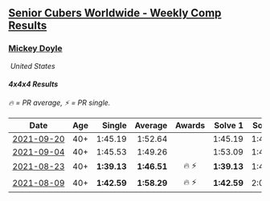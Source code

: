 <style>table {white-space: nowrap;}</style>
<link rel="stylesheet" type="text/css" href="/scw-comp/css/flags.css" />

## [Senior Cubers Worldwide - Weekly Comp Results](/scw-comp/results/)
### [Mickey Doyle](README.md)

<i class="flag flag-US" />&nbsp;United States

#### 4x4x4 Results

<span style="white-space: nowrap;">🔥 = PR average</span>, <span style="white-space: nowrap;">⚡ = PR single</span>.

| Date | Age | Single | Average | Awards | Solve 1 | Solve 2 | Solve 3 | Solve 4 | Solve 5 | Video |
| :--: | :--: | --: | --: | :--: | --: | --: | --: | --: | --: | :-- |
| [2021-09-20](../../results/2021-09-20/444.md) | 40+ | 1:45.19 | 1:52.64 |  | 1:45.19 | 1:49.00 | 2:03.73 | DNS | DNS | [Desktop](https://www.facebook.com/events/4223726381008841/permalink/4268369963211149) / [Mobile](https://m.facebook.com/events/4223726381008841?view=permalink&id=4268369963211149) |
| [2021-09-04](../../results/2021-09-04/444.md) | 40+ | 1:45.53 | 1:49.26 |  | 1:53.09 | 1:45.53 | 1:49.17 | DNS | DNS | [Desktop](https://www.facebook.com/events/899313470960376/permalink/908279546730435) / [Mobile](https://m.facebook.com/events/899313470960376?view=permalink&id=908279546730435) |
| [2021-08-23](../../results/2021-08-23/444.md) | 40+ | **1:39.13** | **1:46.51** | 🔥 ⚡ | **1:39.13** | 1:44.72 | 1:55.68 | DNS | DNS | [Desktop](https://www.facebook.com/events/1108693076205590/permalink/1117107688697462) / [Mobile](https://m.facebook.com/events/1108693076205590?view=permalink&id=1117107688697462) |
| [2021-08-09](../../results/2021-08-09/444.md) | 40+ | **1:42.59** | **1:58.29** | 🔥 ⚡ | **1:42.59** | 2:04.28 | 2:07.99 | DNS | DNS | [Desktop](https://www.facebook.com/events/2863148610663733/permalink/2872315869747007) / [Mobile](https://m.facebook.com/events/2863148610663733?view=permalink&id=2872315869747007) |


<!-- Global site tag (gtag.js) - Google Analytics -->
<script async src="https://www.googletagmanager.com/gtag/js?id=UA-86348435-3"></script>
<script>window.dataLayer = window.dataLayer || []; function gtag() {dataLayer.push(arguments);} gtag('js', new Date()); gtag('config', 'UA-86348435-3');</script>
